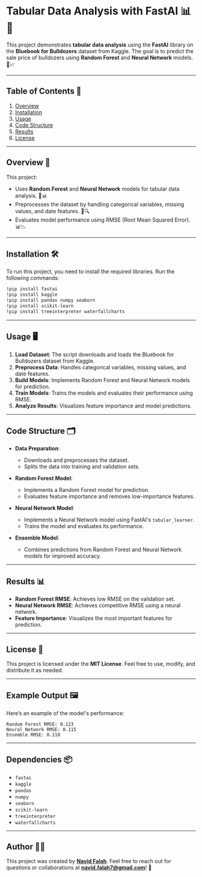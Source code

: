 # Tabular Data Analysis with FastAI 📊🤖

This project demonstrates **tabular data analysis** using the **FastAI** library on the **Bluebook for Bulldozers** dataset from Kaggle. The goal is to predict the sale price of bulldozers using **Random Forest** and **Neural Network** models. 🎯📈

---

## Table of Contents 📑
1. [Overview](#overview-)
2. [Installation](#installation-)
3. [Usage](#usage-)
4. [Code Structure](#code-structure-)
5. [Results](#results-)
6. [License](#license-)

---

## Overview 🚀

This project:
- Uses **Random Forest** and **Neural Network** models for tabular data analysis. 🤖📊
- Preprocesses the dataset by handling categorical variables, missing values, and date features. 🧠🔍
- Evaluates model performance using RMSE (Root Mean Squared Error). 📊📉

---

## Installation 🛠️

To run this project, you need to install the required libraries. Run the following commands:

```bash
!pip install fastai
!pip install kaggle
!pip install pandas numpy seaborn
!pip install scikit-learn
!pip install treeinterpreter waterfallcharts
```

---

## Usage 🖥️

1. **Load Dataset**: The script downloads and loads the Bluebook for Bulldozers dataset from Kaggle.
2. **Preprocess Data**: Handles categorical variables, missing values, and date features.
3. **Build Models**: Implements Random Forest and Neural Network models for prediction.
4. **Train Models**: Trains the models and evaluates their performance using RMSE.
5. **Analyze Results**: Visualizes feature importance and model predictions.

---

## Code Structure 🗂️

- **Data Preparation**:
  - Downloads and preprocesses the dataset.
  - Splits the data into training and validation sets.

- **Random Forest Model**:
  - Implements a Random Forest model for prediction.
  - Evaluates feature importance and removes low-importance features.

- **Neural Network Model**:
  - Implements a Neural Network model using FastAI's `tabular_learner`.
  - Trains the model and evaluates its performance.

- **Ensemble Model**:
  - Combines predictions from Random Forest and Neural Network models for improved accuracy.

---

## Results 📊

- **Random Forest RMSE**: Achieves low RMSE on the validation set.
- **Neural Network RMSE**: Achieves competitive RMSE using a neural network.
- **Feature Importance**: Visualizes the most important features for prediction.

---

## License 📜

This project is licensed under the **MIT License**. Feel free to use, modify, and distribute it as needed.

---

## Example Output 🖼️

Here’s an example of the model's performance:

```plaintext
Random Forest RMSE: 0.123
Neural Network RMSE: 0.115
Ensemble RMSE: 0.110
```

---

## Dependencies 📦

- `fastai`
- `kaggle`
- `pandas`
- `numpy`
- `seaborn`
- `scikit-learn`
- `treeinterpreter`
- `waterfallcharts`

---

## Author 👨‍💻

This project was created by **[Navid Falah](https://github.com/navidfalah)**. Feel free to reach out for questions or collaborations at **navid.falah7@gmail.com**! 🤝
